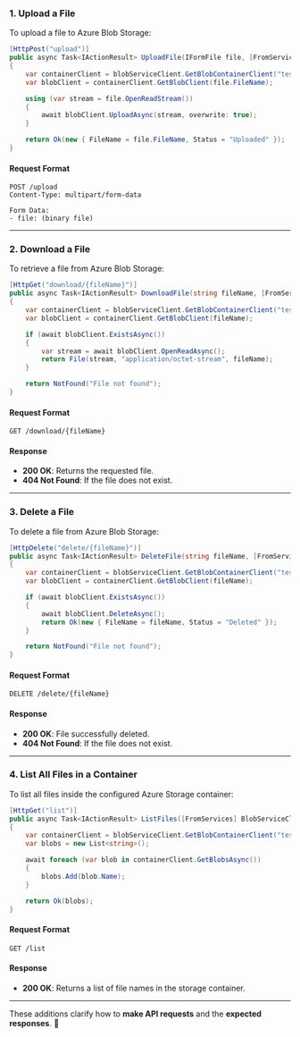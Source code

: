 ### **1. Upload a File**

To upload a file to Azure Blob Storage:

```csharp
[HttpPost("upload")]
public async Task<IActionResult> UploadFile(IFormFile file, [FromServices] BlobServiceClient blobServiceClient)
{
    var containerClient = blobServiceClient.GetBlobContainerClient("testcontainer");
    var blobClient = containerClient.GetBlobClient(file.FileName);

    using (var stream = file.OpenReadStream())
    {
        await blobClient.UploadAsync(stream, overwrite: true);
    }

    return Ok(new { FileName = file.FileName, Status = "Uploaded" });
}
```

#### **Request Format**

```http
POST /upload
Content-Type: multipart/form-data

Form Data:
- file: (binary file)
```

---

### **2. Download a File**

To retrieve a file from Azure Blob Storage:

```csharp
[HttpGet("download/{fileName}")]
public async Task<IActionResult> DownloadFile(string fileName, [FromServices] BlobServiceClient blobServiceClient)
{
    var containerClient = blobServiceClient.GetBlobContainerClient("testcontainer");
    var blobClient = containerClient.GetBlobClient(fileName);

    if (await blobClient.ExistsAsync())
    {
        var stream = await blobClient.OpenReadAsync();
        return File(stream, "application/octet-stream", fileName);
    }

    return NotFound("File not found");
}
```

#### **Request Format**

```http
GET /download/{fileName}
```

#### **Response**

- **200 OK**: Returns the requested file.
- **404 Not Found**: If the file does not exist.

---

### **3. Delete a File**

To delete a file from Azure Blob Storage:

```csharp
[HttpDelete("delete/{fileName}")]
public async Task<IActionResult> DeleteFile(string fileName, [FromServices] BlobServiceClient blobServiceClient)
{
    var containerClient = blobServiceClient.GetBlobContainerClient("testcontainer");
    var blobClient = containerClient.GetBlobClient(fileName);

    if (await blobClient.ExistsAsync())
    {
        await blobClient.DeleteAsync();
        return Ok(new { FileName = fileName, Status = "Deleted" });
    }

    return NotFound("File not found");
}
```

#### **Request Format**

```http
DELETE /delete/{fileName}
```

#### **Response**

- **200 OK**: File successfully deleted.
- **404 Not Found**: If the file does not exist.

---

### **4. List All Files in a Container**

To list all files inside the configured Azure Storage container:

```csharp
[HttpGet("list")]
public async Task<IActionResult> ListFiles([FromServices] BlobServiceClient blobServiceClient)
{
    var containerClient = blobServiceClient.GetBlobContainerClient("testcontainer");
    var blobs = new List<string>();

    await foreach (var blob in containerClient.GetBlobsAsync())
    {
        blobs.Add(blob.Name);
    }

    return Ok(blobs);
}
```

#### **Request Format**

```http
GET /list
```

#### **Response**

- **200 OK**: Returns a list of file names in the storage container.

---

These additions clarify how to **make API requests** and the **expected responses**. 🚀
